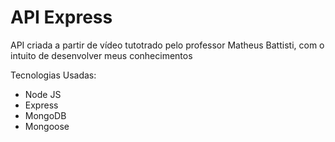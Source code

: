 <h1>API Express</h1>

<p>API criada a partir de vídeo tutotrado pelo professor Matheus Battisti, com o intuito de desenvolver meus conhecimentos</p>
<p>Tecnologias Usadas:</p>

<ul>
    <li>Node JS</li>
    <li>Express</li>
    <li>MongoDB</li>
    <li>Mongoose</li>
</ul>
